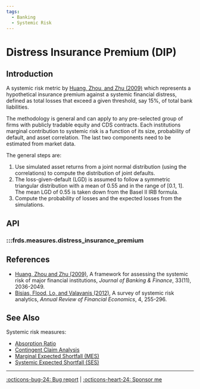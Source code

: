 ```yaml
---
tags:
  - Banking
  - Systemic Risk
---
```


# Distress Insurance Premium (DIP)

## Introduction

A systemic risk metric by [Huang, Zhou, and Zhu (2009)](https://doi.org/10.1016/j.jbankfin.2009.05.017) which represents a hypothetical insurance premium against a systemic financial distress, defined as total losses that exceed a given threshold, say 15%, of total bank liabilities.

The methodology is general and can apply to any pre-selected group of firms with publicly tradable equity and CDS contracts.
Each institutions marginal contribution to systemic risk is a function of its size, probability of default, and asset correlation.
The last two components need to be estimated from market data.

The general steps are:

1. Use simulated asset returns from a joint normal distribution (using the correlations) to compute the distribution of joint defaults.
2. The loss-given-default (LGD) is assumed to follow a symmetric triangular distribution with a mean of 0.55 and in the range of [0.1, 1].
    The mean LGD of 0.55 is taken down from the Basel II IRB formula.
3. Compute the probability of losses and the expected losses from the simulations.

## API

### :::frds.measures.distress_insurance_premium

## References

* [Huang, Zhou and Zhu (2009)](https://doi.org/10.1016/j.jbankfin.2009.05.017),
   A framework for assessing the systemic risk of major financial institutions, *Journal of Banking & Finance*, 33(11), 2036-2049.
* [Bisias, Flood, Lo, and Valavanis (2012)](https://doi.org/10.1146/annurev-financial-110311-101754),
   A survey of systemic risk analytics, *Annual Review of Financial Economics*, 4, 255-296.

## See Also

Systemic risk measures:

* [Absorption Ratio](/measures/absorption_ratio/)
* [Contingent Claim Analysis](/measures/cca/)
* [Marginal Expected Shortfall (MES)](/measures/marginal_expected_shortfall/)
* [Systemic Expected Shortfall (SES)](/measures/systemic_expected_shortfall/)

---

[:octicons-bug-24: Bug report](https://github.com/mgao6767/frds/issues/new?assignees=mgao6767&labels=&template=bug_report.md&title=%5BBUG%5D) | [:octicons-heart-24: Sponsor me](https://github.com/sponsors/mgao6767)